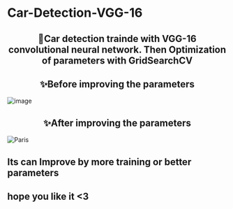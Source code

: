 # Car-Detection-VGG-16

<p align="center">
<h2 align="center">🎯Car detection trainde with VGG-16 convolutional neural network.
Then Optimization of parameters with GridSearchCV</h2>
</p>


<p align="center">
<h2 align="center">✨Before improving the parameters</h2>
  
![image](https://github.com/GIGAParviz/Person-Detection-VGG-16/assets/129797437/1f2cc63c-b25f-495d-9930-94f5aa075714)
</p>


<p align="center">
<h2 align="center">✨After improving the parameters</h2>
</p> 
<p align="center"  >


</p>
<img src=![image](https://github.com/GIGAParviz/Person-Detection-VGG-16/assets/129797437/905527fa-5229-4c89-87da-701c4c05180a) alt="Paris" class="center">
<h2>Its can Improve by more training or better parameters </h2>

<h2>hope you like it <3 </h2>



